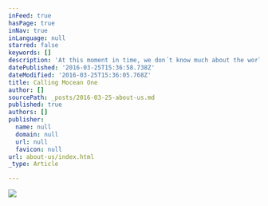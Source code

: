 ```yaml
---
inFeed: true
hasPage: true
inNav: true
inLanguage: null
starred: false
keywords: []
description: 'At this moment in time, we don´t know much about the worlds ocean. We know that a lot of ocean knowledge and insight has been gathered for many years and is gathered right now. But this information is only accessible for about 1% of the worlds population. Many of you in need, cannot access it. Many of you with access, cannot make sense of it because it only represents a fraction of the needed ocean picture. The rest of the information is locked in various, unaccessible places for you. IMAGINE TOMORROW you would have access to all information about the worlds ocean = 70% of Planet Earth… You now ... better understand climate change implications and its effects on extreme weather events. It empowers you to develop predictive and condition based lifesaving solutions for all of us. You now ... better understand the geological, meteorological and ecological mechanisms. It empowers you to develop solutions that protect and nurture the marine environment. You now … better understand how to optimise energy production in - and resource extraction from the ocean. It empowers you to develop new solutions and markets providing food, materials, energy, medicine, etc. from oceans whilst land based resources are depleting. All of us now … have access to knowledge and insights about 70% of Planet Earth. We are empowered to protect the people, the environment and to develop solutions that provide needed resources. This is for us, our children and future generations to come. REALISE TODAY you can be part of making this happen. To all of you Earthlings … collecting ocean data: You now can submit your ocean data collection into a shared ocean data knowledge platform. You are able to in return generate new revenue streams from an increasingly larger audience accessing your data. currently in need of ocean data: You soon can access the largest ocean data depository via a suite of underwater applications. You are able to outsource data and analysis at a fraction of your current costs. with a passion for marine geology, - biology, -chemistry, - physics: You now can join forces to solve one of the last mysteries on this planet - Demystifying the worlds ocean and ensuring a sustainable management of its resources for all Earthlings. with a passion for data science, artificial intelligence, statistical data analytics, software frontend - & backend development: You now can join forces to solve one of the last mysteries on this planet - Demystifying the worlds ocean and ensuring a sustainable management of its resources for all Earthlings. Join us now - Mocean One - By Earthlings'
datePublished: '2016-03-25T15:36:58.738Z'
dateModified: '2016-03-25T15:36:05.768Z'
title: Calling Mocean One
author: []
sourcePath: _posts/2016-03-25-about-us.md
published: true
authors: []
publisher:
  name: null
  domain: null
  url: null
  favicon: null
url: about-us/index.html
_type: Article

---
```

![](https://the-grid-user-content.s3-us-west-2.amazonaws.com/7b9bbb6a-ef1c-4bf9-a690-4b8e04b06387.jpg)